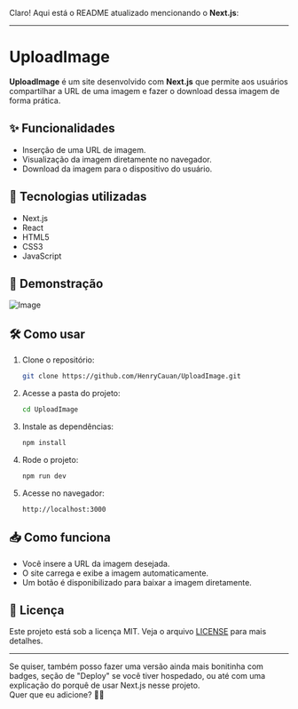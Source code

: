 Claro! Aqui está o README atualizado mencionando o **Next.js**:

---

# UploadImage

**UploadImage** é um site desenvolvido com **Next.js** que permite aos usuários compartilhar a URL de uma imagem e fazer o download dessa imagem de forma prática.

## ✨ Funcionalidades

- Inserção de uma URL de imagem.
- Visualização da imagem diretamente no navegador.
- Download da imagem para o dispositivo do usuário.

## 🚀 Tecnologias utilizadas

- Next.js
- React
- HTML5
- CSS3
- JavaScript

## 📸 Demonstração

![Image](https://github.com/user-attachments/assets/2326f94c-3d04-492b-bb57-e04f36126f06)

## 🛠️ Como usar

1. Clone o repositório:
   ```bash
   git clone https://github.com/HenryCauan/UploadImage.git
   ```

2. Acesse a pasta do projeto:
   ```bash
   cd UploadImage
   ```

3. Instale as dependências:
   ```bash
   npm install
   ```

4. Rode o projeto:
   ```bash
   npm run dev
   ```

5. Acesse no navegador:
   ```
   http://localhost:3000
   ```

## 📥 Como funciona

- Você insere a URL da imagem desejada.
- O site carrega e exibe a imagem automaticamente.
- Um botão é disponibilizado para baixar a imagem diretamente.

## 📄 Licença

Este projeto está sob a licença MIT. Veja o arquivo [LICENSE](LICENSE) para mais detalhes.

---

Se quiser, também posso fazer uma versão ainda mais bonitinha com badges, seção de "Deploy" se você tiver hospedado, ou até com uma explicação do porquê de usar Next.js nesse projeto.  
Quer que eu adicione? 🚀🎨
